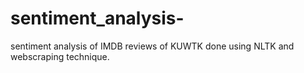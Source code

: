 # sentiment_analysis-
sentiment analysis of IMDB reviews of KUWTK done using NLTK and webscraping technique.
